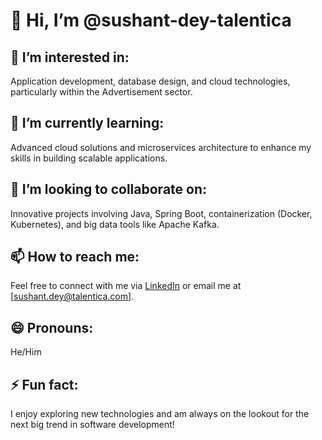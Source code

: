 # 👋 Hi, I’m @sushant-dey-talentica

## 👀 I’m interested in:
Application development, database design, and cloud technologies, particularly within the Advertisement sector.

## 🌱 I’m currently learning:
Advanced cloud solutions and microservices architecture to enhance my skills in building scalable applications.

## 💞️ I’m looking to collaborate on:
Innovative projects involving Java, Spring Boot, containerization (Docker, Kubernetes), and big data tools like Apache Kafka.

## 📫 How to reach me:
Feel free to connect with me via [LinkedIn](https://www.linkedin.com/in/sushant-dey-21253210a/) or email me at [sushant.dey@talentica.com].

## 😄 Pronouns:
He/Him

## ⚡ Fun fact:
I enjoy exploring new technologies and am always on the lookout for the next big trend in software development!
